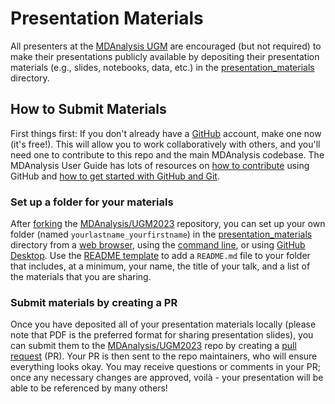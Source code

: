 # Presentation Materials
All presenters at the [MDAnalysis UGM](https://www.mdanalysis.org/pages/ugm2023/) are encouraged (but not required) to make their presentations publicly available by depositing their presentation materials (e.g., slides, notebooks, data, etc.) in the [presentation_materials](./presentation_materials) directory. 

## How to Submit Materials
First things first: If you don't already have a [GitHub](https://github.com/) account, make one now (it's free!). This will allow you to work collaboratively with others, and you'll need one to contribute to this repo and the main MDAnalysis codebase. The MDAnalysis User Guide has lots of resources on [how to contribute](https://userguide.mdanalysis.org/stable/contributing.html) using GitHub and [how to get started with GitHub and Git](https://userguide.mdanalysis.org/stable/contributing.html#version-control-git-and-github).

### Set up a folder for your materials
After [forking](https://docs.github.com/en/get-started/quickstart/fork-a-repo) the [MDAnalysis/UGM2023](https://github.com/MDAnalysis/UGM2023) repository, you can set up your own folder (named `yourlastname_yourfirstname`) in the [presentation_materials](./presentation_materials) directory from a [web browser](https://github.com/orgs/community/discussions/22534), using the [command line](https://docs.github.com/en/repositories/working-with-files/managing-files/adding-a-file-to-a-repository), or using [GitHub Desktop](https://desktop.github.com/). Use the [README template](./README-template.md) to add a `README.md` file to your folder that includes, at a minimum, your name, the title of your talk, and a list of the materials that you are sharing.

### Submit materials by creating a PR
Once you have deposited all of your presentation materials locally (please note that PDF is the preferred format for sharing presentation slides), you can submit them to the [MDAnalysis/UGM2023](https://github.com/MDAnalysis/UGM2023) repo by creating a [pull request](https://docs.github.com/en/pull-requests/collaborating-with-pull-requests/proposing-changes-to-your-work-with-pull-requests/about-pull-requests) (PR). Your PR is then sent to the repo maintainers, who will ensure everything looks okay. You may receive questions or comments in your PR; once any necessary changes are approved, voilà - your presentation will be able to be referenced by many others!
